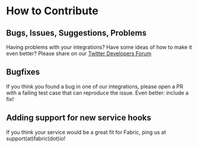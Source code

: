 # How to Contribute #

## Bugs, Issues, Suggestions, Problems

Having problems with your integrations?  Have some ideas of how to make it even better?  Please share on our [Twitter Developers Forum](https://twittercommunity.com/c/fabric)

## Bugfixes

If you think you found a bug in one of our integrations, please open a PR with a failing test case that can reproduce the issue.  Even better: include a fix!

## Adding support for new service hooks

If you think your service would be a great fit for Fabric, ping us at support(at)fabric(dot)io!